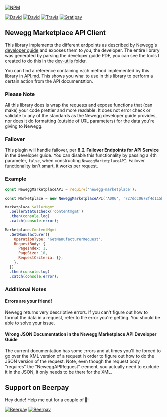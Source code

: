 [![NPM](https://nodei.co/npm/newegg-marketplace.svg?downloads=true&downloadRank=true&stars=true)](https://nodei.co/npm/newegg-marketplace/)

[![David](https://img.shields.io/david/zikeji/node-newegg-marketplace.svg)](package.json) [![David](https://img.shields.io/david/dev/zikeji/node-newegg-marketplace.svg)](package.json) [![Travis](https://img.shields.io/travis/zikeji/node-newegg-marketplace.svg)](https://travis-ci.org/zikeji/node-newegg-marketplace) [![Gratipay](https://img.shields.io/gratipay/project/newegg-marketplace.svg)](https://gratipay.com/newegg-marketplace/)

## Newegg Marketplace API Client

This library implements the different endpoints as described by Newegg's [developer guide](https://sellerportal.newegg.com/Guideline/Newegg_Marketplace_API_DeveloperGuide.zip) and exposes them to you, the developer. The entire library was generated by parsing the developer guide PDF, you can see the tools I created to do this in the [dev-utils](dev-utils/README.md) folder.

You can find a reference containing each method implemented by this library in [API.md](API.md). This shows you what to use in this library to perform a certain action from the API documentation.

### Please Note

All this library does is wrap the requests and expose functions that (can make) your code prettier and more readable. It does not error check or validate to any of the standards as the Newegg developer guide provides, nor does it do formatting (outside of URL parameters) for the data you're giving to Newegg.

### Failover

This plugin will handle failover, per **8.2. Failover Endpoints for API Service** in the developer guide. You can disable this functionality by passing a 4th parameter, `false`, when constructing `NeweggMarketplaceAPI`. Failover functionality isn't smart, it works per request.

### Example
```javascript
const NeweggMarketplaceAPI = require('newegg-marketplace');

const Marketplace = new NeweggMarketplaceAPI('A006', '727ddc0678f4d115bd544aff46bc15634', '1B6B1383-01D1-4A1E-BA53-05DECE9BD765');

Marketplace.SellerMgmt
  .SellerStatusCheck('contentmgmt')
  .then(console.log)
  .catch(console.error);

Marketplace.ContentMgmt
  .GetManufacturer({
    OperationType: 'GetManufacturerRequest',
    RequestBody: {
      PageIndex: 1,
      PageSize: 10,
      RequestCriteria: {},
    },
  })
  .then(console.log)
  .catch(console.error);
```

### Additional Notes

#### Errors are your friend!

Newegg returns very descriptive errors. If you can't figure out how to format the data in a request, refer to the error you're getting. You should be able to solve your issue.

#### Wrong JSON Documentation in the Newegg Marketplace API Developer Guide

The current documentation has some errors and at times you'll be forced to go over the XML version of a request in order to figure out how to do the JSON version of the request. Note, even though the request body "requires" the "NeweggAPIRequest" element, you actually need to exclude it in the JSON, it only needs to be there for the XML.

## Support on Beerpay
Hey dude! Help me out for a couple of :beers:!

[![Beerpay](https://beerpay.io/zikeji/node-newegg-marketplace/badge.svg?style=beer-square)](https://beerpay.io/zikeji/node-newegg-marketplace)  [![Beerpay](https://beerpay.io/zikeji/node-newegg-marketplace/make-wish.svg?style=flat-square)](https://beerpay.io/zikeji/node-newegg-marketplace?focus=wish)